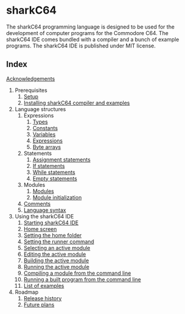 # sharkC64

The sharkC64 programming language is designed to be used for the development of computer programs 
for the Commodore C64. The sharkC64 IDE comes bundled with a compiler and a bunch of example programs.
The sharkC64 IDE is published under MIT license.


## Index
[Acknowledgements](acknowledgements.md)

1. Prerequisites
   1. [Setup](prerequisites/setup.md)
   2. [Installing sharkC64 compiler and examples](prerequisites/installing.md)
2. Language structures
   1. Expressions
      1. [Types](language/expressions/types.md)
      2. [Constants](language/expressions/constants.md)
      3. [Variables](language/expressions/variables.md)
      4. [Expressions](language/expressions/expressions.md)
      5. [Byte arrays](language/expressions/arrays.md)
   2. Statements
      1. [Assignment statements](language/statements/assignments.md)
      2. [If statements](language/statements/ifs.md)
      3. [While statements](language/statements/whiles.md)
      4. [Empty statements](language/statements/empty.md)
   3. Modules
      1. [Modules](language/modules/modules.md)
      2. [Module initialization](language/modules/initialization.md)
   4. [Comments](language/comments.md)
   5. [Language syntax](language/syntax.md)
3. Using the sharkC64 IDE
   1. [Starting sharkC64 IDE](ide/starting.md)
   2. [Home screen](ide/homescreen.md)
   3. [Setting the home folder](ide/setting-home.md)
   4. [Setting the runner command](ide/setting-runner.md)
   5. [Selecting an active module](ide/selecting.md)
   6. [Editing the active module](ide/editing.md)
   7. [Building the active module](ide/building.md)
   8. [Running the active module](ide/running.md)
   9. [Compiling a module from the command line](ide/cli-compiling.md)
   10. [Running a built program from the command line](ide/cli-running.md)
   11. [List of examples](ide/examples.md)
4. Roadmap
   1. [Release history](roadmap/history.md)
   2. [Future plans](roadmap/future.md)




